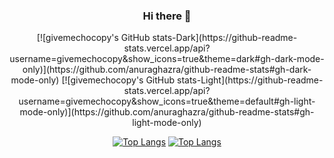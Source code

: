 <!--
**givemechocopy/givemechocopy** is a ✨ _special_ ✨ repository because its `README.md` (this file) appears on your GitHub profile.
### Hi there 👋
Here are some ideas to get you started:

- 🔭 I’m currently working on ...
- 🌱 I’m currently learning ...
- 👯 I’m looking to collaborate on ...
- 🤔 I’m looking for help with ...
- 💬 Ask me about ...
- 📫 How to reach me: ...
- 😄 Pronouns: ...
- ⚡ Fun fact: ...
-->

<!--
<div align="center">

[![givemechocopy's GitHub stats-Dark](https://github-readme-stats.vercel.app/api?username=givemechocopy&show_icons=true&theme=dark#gh-dark-mode-only)](https://github.com/anuraghazra/github-readme-stats#gh-dark-mode-only)
[![givemechocopy's GitHub stats-Light](https://github-readme-stats.vercel.app/api?username=givemechocopy&show_icons=true&theme=default#gh-light-mode-only)](https://github.com/anuraghazra/github-readme-stats#gh-light-mode-only)

[![Top Langs](https://github-readme-stats.vercel.app/api/top-langs/?username=givemechocopy&layout=compact&theme=dark#gh-dark-mode-only)](https://github.com/anuraghazra/github-readme-stats#gh-dark-mode-only)
[![Top Langs](https://github-readme-stats.vercel.app/api/top-langs/?username=givemechocopy&layout=compact&theme=default#gh-light-mode-only)](https://github.com/anuraghazra/github-readme-stats#gh-light-mode-only)


--- IMG
<div align="center">
  <h3>Hi there 👋</h3>
  <img src="https://github-readme-stats.vercel.app/api?username=givemechocopy&show_icons=true&theme=dark&hide_rank=true&hide=stars" />
  <img src="https://github-readme-stats.vercel.app/api/top-langs/?username=givemechocopy&layout=compact&theme=dark" />
</div>



<p align="center">
  <a href="https://github.com/givemechocopy"><img src="https://hits.seeyoufarm.com/api/count/incr/badge.svg?url=https%3A%2F%2Fgithub.com%2Fgivemechocopy&count_bg=%23A8E326&title_bg=%23FFAE00&icon=tensorflow.svg&icon_color=%23FFFFFF&title=HITS&edge_flat=false"/></a>
</p>

</div>
-->


<!--
<a href="https://hhpluscertificateofcompletion.oopy.io/">
  <img src="https://static.spartacodingclub.kr/hanghae99/plus/completion/badge_purple.svg" />
</a>
-->


<div align="center">
  <h3>Hi there 👋</h3>
  [![givemechocopy's GitHub stats-Dark](https://github-readme-stats.vercel.app/api?username=givemechocopy&show_icons=true&theme=dark#gh-dark-mode-only)](https://github.com/anuraghazra/github-readme-stats#gh-dark-mode-only)
  [![givemechocopy's GitHub stats-Light](https://github-readme-stats.vercel.app/api?username=givemechocopy&show_icons=true&theme=default#gh-light-mode-only)](https://github.com/anuraghazra/github-readme-stats#gh-light-mode-only)
  
  [![Top Langs](https://github-readme-stats.vercel.app/api/top-langs/?username=givemechocopy&layout=compact&theme=dark#gh-dark-mode-only)](https://github.com/anuraghazra/github-readme-stats#gh-dark-mode-only)
  [![Top Langs](https://github-readme-stats.vercel.app/api/top-langs/?username=givemechocopy&layout=compact&theme=default#gh-light-mode-only)](https://github.com/anuraghazra/github-readme-stats#gh-light-mode-only)
</div>
